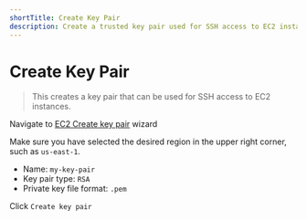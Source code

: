 ```yaml
---
shortTitle: Create Key Pair
description: Create a trusted key pair used for SSH access to EC2 instances.
---
```


# Create Key Pair

> This creates a key pair that can be used for SSH access to EC2 instances.

Navigate to [EC2 Create key pair](https://console.aws.amazon.com/ec2/home#CreateKeyPair) wizard

Make sure you have selected the desired region in the upper right corner, such as `us-east-1`.

- Name: `my-key-pair`
- Key pair type: `RSA`
- Private key file format: `.pem`

Click `Create key pair`
